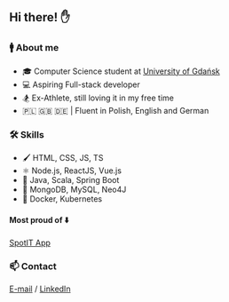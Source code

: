 ## Hi there! ✋

### :mens: About me
- 🎓 Computer Science student at [University of Gdańsk](https://ug.edu.pl/)
- 💻 Aspiring Full-stack developer 
- :snowboarder: Ex-Athlete, still loving it in my free time
- 🇵🇱 🇬🇧 🇩🇪 | Fluent in Polish, English and German

### 🛠 Skills
- 🖌️ HTML, CSS, JS, TS
- ⚛ Node.js, ReactJS, Vue.js
- 💼 Java, Scala, Spring Boot
- 🏦 MongoDB, MySQL, Neo4J
- 🐳 Docker, Kubernetes

#### Most proud of ⬇️
[SpotIT App](https://github.com/spotit-app/SpotIT)

### 📫 Contact
[E-mail](mailto:kukli1598@gmail.pl) / [LinkedIn](https://www.linkedin.com/in/jakub-klimczewski-0b790b237/)
